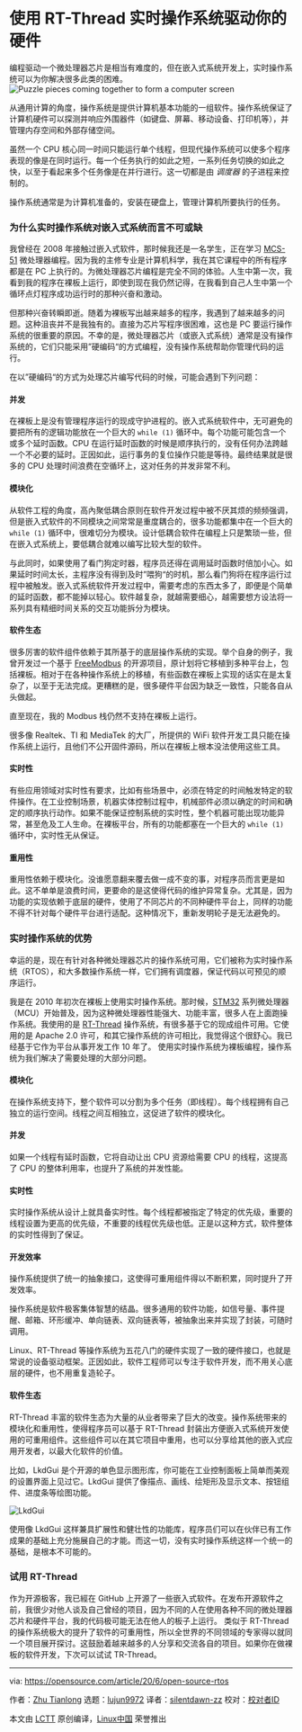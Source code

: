 [#]: collector: (lujun9972)
[#]: translator: (silentdawn-zz)
[#]: reviewer: ( )
[#]: publisher: ( )
[#]: url: ( )
[#]: subject: (Code your hardware using this open source RTOS)
[#]: via: (https://opensource.com/article/20/6/open-source-rtos)
[#]: author: (Zhu Tianlong https://opensource.com/users/zhu-tianlong)

使用 RT-Thread 实时操作系统驱动你的硬件
======
编程驱动一个微处理器芯片是相当有难度的，但在嵌入式系统开发上，实时操作系统可以为你解决很多此类的困难。
![Puzzle pieces coming together to form a computer screen][1]

从通用计算的角度，操作系统是提供计算机基本功能的一组软件。操作系统保证了计算机硬件可以探测并响应外围器件（如键盘、屏幕、移动设备、打印机等），并管理内存空间和外部存储空间。

虽然一个 CPU 核心同一时间只能运行单个线程，但现代操作系统可以使多个程序表现的像是在同时运行。每一个任务执行的如此之短，一系列任务切换的如此之快，以至于看起来多个任务像是在并行进行。这一切都是由 _调度器_ 的子进程来控制的。

操作系统通常是为计算机准备的，安装在硬盘上，管理计算机所要执行的任务。

### 为什么实时操作系统对嵌入式系统而言不可或缺

我曾经在 2008 年接触过嵌入式软件，那时候我还是一名学生，正在学习 [MCS-51][2] 微处理器编程。因为我的主修专业是计算机科学，我在其它课程中的所有程序都是在 PC 上执行的。为微处理器芯片编程是完全不同的体验。人生中第一次，我看到我的程序在裸板上运行，即使到现在我仍然记得，在我看到自己人生中第一个循环点灯程序成功运行时的那种兴奋和激动。

但那种兴奋转瞬即逝。随着为裸板写出越来越多的程序，我遇到了越来越多的问题。这种沮丧并不是我独有的。直接为芯片写程序很困难，这也是 PC 要运行操作系统的很重要的原因。不幸的是，微处理器芯片（或嵌入式系统）通常是没有操作系统的，它们只能采用”硬编码“的方式编程，没有操作系统帮助你管理代码的运行。

在以”硬编码“的方式为处理芯片编写代码的时候，可能会遇到下列问题：

#### 并发

在裸板上是没有管理程序运行的现成守护进程的。嵌入式系统软件中，无可避免的要把所有的逻辑功能放在一个巨大的 `while (1)` 循环中。每个功能可能包含一个或多个延时函数。CPU 在运行延时函数的时候是顺序执行的，没有任何办法跨越一个不必要的延时。正因如此，运行事务的复位操作只能是等待。最终结果就是很多的 CPU 处理时间浪费在空循环上，这对任务的并发非常不利。

#### 模块化

从软件工程的角度，高內聚低耦合原则在软件开发过程中被不厌其烦的频频强调，但是嵌入式软件的不同模块之间常常是重度耦合的，很多功能都集中在一个巨大的 `while (1)` 循环中，很难切分为模块。设计低耦合软件在编程上只是繁琐一些，但在嵌入式系统上，要低耦合就难以编写比较大型的软件。

与此同时，如果使用了看门狗定时器，程序员还得在调用延时函数时倍加小心。如果延时时间太长，主程序没有得到及时”喂狗“的时机，那么看门狗将在程序运行过程中被触发。嵌入式系统软件开发过程中，需要考虑的东西太多了，即便是个简单的延时函数，都不能掉以轻心。软件越复杂，就越需要细心，越需要想方设法将一系列具有精细时间关系的交互功能拆分为模块。

#### 软件生态

很多厉害的软件组件依赖于其所基于的底层操作系统的实现。举个自身的例子，我曾开发过一个基于 [FreeModbus][3] 的开源项目，原计划将它移植到多种平台上，包括裸板。相对于在各种操作系统上的移植，有些函数在裸板上实现的话实在是太复杂了，以至于无法完成。更糟糕的是，很多硬件平台因为缺乏一致性，只能各自从头做起。

直至现在，我的 Modbus 栈仍然不支持在裸板上运行。

很多像 Realtek、TI 和 MediaTek 的大厂，所提供的 WiFi 软件开发工具只能在操作系统上运行，且他们不公开固件源码，所以在裸板上根本没法使用这些工具。

#### 实时性

有些应用领域对实时性有要求，比如有些场景中，必须在特定的时间触发特定的软件操作。在工业控制场景，机器实体控制过程中，机械部件必须以确定的时间和确定的顺序执行动作。如果不能保证控制系统的实时性，整个机器可能出现功能异常，甚至危及工人生命。在裸板平台，所有的功能都塞在一个巨大的 `while (1)` 循环中，实时性无从保证。

#### 重用性

重用性依赖于模块化。没谁愿意翻来覆去做一成不变的事，对程序员而言更是如此。这不单单是浪费时间，更要命的是这使得代码的维护异常复杂。尤其是，因为功能的实现依赖于底层的硬件，使用了不同芯片的不同种硬件平台上，同样的功能不得不针对每个硬件平台进行适配。这种情况下，重新发明轮子是无法避免的。

### 实时操作系统的优势

幸运的是，现在有针对各种微处理器芯片的操作系统可用，它们被称为实时操作系统（RTOS），和大多数操作系统一样，它们拥有调度器，保证代码以可预见的顺序运行。

我是在 2010 年初次在裸板上使用实时操作系统。那时候，[STM32][4] 系列微处理器（MCU）开始普及，因为这种微处理器性能强大、功能丰富，很多人在上面跑操作系统。我使用的是 [RT-Thread][5] 操作系统，有很多基于它的现成组件可用。它使用的是 Apache 2.0 许可，和其它操作系统的许可相比，我觉得这个很舒心。我已经基于它作为平台从事开发工作 10 年了。
使用实时操作系统为裸板编程，操作系统为我们解决了需要处理的大部分问题。

#### 模块化

在操作系统支持下，整个软件可以分割为多个任务（即线程）。每个线程拥有自己独立的运行空间。线程之间互相独立，这促进了软件的模块化。

#### 并发

如果一个线程有延时函数，它将自动让出 CPU 资源给需要 CPU 的线程，这提高了 CPU 的整体利用率，也提升了系统的并发性能。

#### 实时性

实时操作系统从设计上就具备实时性。每个线程都被指定了特定的优先级，重要的线程设置为更高的优先级，不重要的线程优先级也低。正是以这种方式，软件整体的实时性得到了保证。

#### 开发效率

操作系统提供了统一的抽象接口，这使得可重用组件得以不断积累，同时提升了开发效率。

操作系统是软件极客集体智慧的结晶。很多通用的软件功能，如信号量、事件提醒、邮箱、环形缓冲、单向链表、双向链表等，被抽象出来并实现了封装，可随时调用。

Linux、RT-Thread 等操作系统为五花八门的硬件实现了一致的硬件接口，也就是常说的设备驱动框架。正因如此，软件工程师可以专注于软件开发，而不用关心底层的硬件，也不用重复造轮子。

#### 软件生态

RT-Thread 丰富的软件生态为大量的从业者带来了巨大的改变。操作系统带来的模块化和重用性，使得程序员可以基于 RT-Thread 封装出方便嵌入式系统开发使用的可重用组件。这些组件可以在其它项目中重用，也可以分享给其他的嵌入式应用开发者，以最大化软件的价值。

比如，LkdGui 是个开源的单色显示图形库，你可能在工业控制面板上简单而美观的设置界面上见过它。LkdGui 提供了像描点、画线、绘矩形及显示文本、按钮组件、进度条等绘图功能。

![LkdGui][6]

使用像 LkdGui 这样兼具扩展性和健壮性的功能库，程序员们可以在伙伴已有工作成果的基础上充分施展自己的才能。而这一切，没有实时操作系统这样一个统一的基础，是根本不可能的。

### 试用 RT-Thread

作为开源极客，我已經在 GitHub 上开源了一些嵌入式软件。在发布开源软件之前，我很少对他人谈及自己曾经的项目，因为不同的人在使用各种不同的微处理器芯片和硬件平台，我的代码极可能无法在他人的板子上运行。 类似于 RT-Thread 的操作系统极大的提升了软件的可重用性，所以全世界的不同领域的专家得以就同一个项目展开探讨。这鼓励着越来越多的人分享和交流各自的项目。如果你在做裸板的软件开发，下次可以试试 TR-Thread。

--------------------------------------------------------------------------------

via: https://opensource.com/article/20/6/open-source-rtos

作者：[Zhu Tianlong][a]
选题：[lujun9972][b]
译者：[silentdawn-zz](https://github.com/译者ID)
校对：[校对者ID](https://github.com/校对者ID)

本文由 [LCTT](https://github.com/LCTT/TranslateProject) 原创编译，[Linux中国](https://linux.cn/) 荣誉推出

[a]: https://opensource.com/users/zhu-tianlong
[b]: https://github.com/lujun9972
[1]: https://opensource.com/sites/default/files/styles/image-full-size/public/lead-images/puzzle_computer_solve_fix_tool.png?itok=U0pH1uwj (Puzzle pieces coming together to form a computer screen)
[2]: https://en.wikipedia.org/wiki/Intel_MCS-51
[3]: https://www.embedded-solutions.at/files/freemodbus-v1.6-apidoc/
[4]: https://en.wikipedia.org/wiki/STM32
[5]: https://github.com/RT-Thread/rt-thread
[6]: https://opensource.com/sites/default/files/uploads/lkdgui.jpg (LkdGui)
